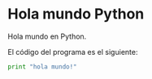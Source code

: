 # Hola mundo Python

Hola mundo en Python.

El código del programa es el siguiente:

```python
print "hola mundo!"
```

